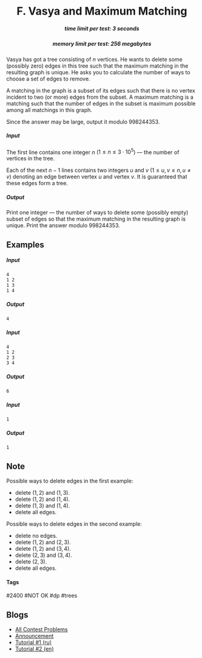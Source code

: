 <h1 style='text-align: center;'> F. Vasya and Maximum Matching</h1>

<h5 style='text-align: center;'>time limit per test: 3 seconds</h5>
<h5 style='text-align: center;'>memory limit per test: 256 megabytes</h5>

Vasya has got a tree consisting of $n$ vertices. He wants to delete some (possibly zero) edges in this tree such that the maximum matching in the resulting graph is unique. He asks you to calculate the number of ways to choose a set of edges to remove.

A matching in the graph is a subset of its edges such that there is no vertex incident to two (or more) edges from the subset. A maximum matching is a matching such that the number of edges in the subset is maximum possible among all matchings in this graph.

Since the answer may be large, output it modulo $998244353$.

##### Input

The first line contains one integer $n$ ($1 \le n \le 3 \cdot 10^5$) — the number of vertices in the tree.

Each of the next $n − 1$ lines contains two integers $u$ and $v$ ($1 \le u, v \le n, u \neq v$) denoting an edge between vertex $u$ and vertex $v$. It is guaranteed that these edges form a tree.

##### Output

Print one integer — the number of ways to delete some (possibly empty) subset of edges so that the maximum matching in the resulting graph is unique. Print the answer modulo $998244353$.

## Examples

##### Input


```text
4  
1 2  
1 3  
1 4  

```
##### Output


```text
4  

```
##### Input


```text
4  
1 2  
2 3  
3 4  

```
##### Output


```text
6  

```
##### Input


```text
1  

```
##### Output


```text
1  

```
## Note

Possible ways to delete edges in the first example: 

* delete $(1, 2)$ and $(1, 3)$.
* delete $(1, 2)$ and $(1, 4)$.
* delete $(1, 3)$ and $(1, 4)$.
* delete all edges.

Possible ways to delete edges in the second example: 

* delete no edges.
* delete $(1, 2)$ and $(2, 3)$.
* delete $(1, 2)$ and $(3, 4)$.
* delete $(2, 3)$ and $(3, 4)$.
* delete $(2, 3)$.
* delete all edges.


#### Tags 

#2400 #NOT OK #dp #trees 

## Blogs
- [All Contest Problems](../Technocup_2019_-_Elimination_Round_3.md)
- [Announcement](../blogs/Announcement.md)
- [Tutorial #1 (ru)](../blogs/Tutorial_1_(ru).md)
- [Tutorial #2 (en)](../blogs/Tutorial_2_(en).md)
